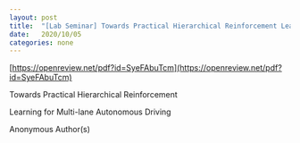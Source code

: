 ```yaml
---
layout: post
title:  "[Lab Seminar] Towards Practical Hierarchical Reinforcement Learning for Multi-lane Autonomous Driving"
date:   2020/10/05
categories: none
---
```






[https://openreview.net/pdf?id=SyeFAbuTcm](https://openreview.net/pdf?id=SyeFAbuTcm)





Towards Practical Hierarchical Reinforcement

Learning for Multi-lane Autonomous Driving

Anonymous Author(s)



 

